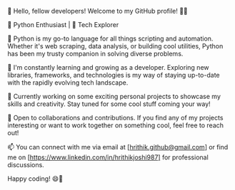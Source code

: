 👋 Hello, fellow developers! Welcome to my GitHub profile! 👨‍💻

🐍 Python Enthusiast | 🚀 Tech Explorer

🐍 Python is my go-to language for all things scripting and automation. Whether it's web scraping, data analysis, or building cool utilities, Python has been my trusty companion in solving diverse problems.

🌱 I'm constantly learning and growing as a developer. Exploring new libraries, frameworks, and technologies is my way of staying up-to-date with the rapidly evolving tech landscape.

💼 Currently working on some exciting personal projects to showcase my skills and creativity. Stay tuned for some cool stuff coming your way!

🤝 Open to collaborations and contributions. If you find any of my projects interesting or want to work together on something cool, feel free to reach out!

📫 You can connect with me via email at [hrithik.github@gmail.com] or find me on [https://www.linkedin.com/in/hrithikjoshi987] for professional discussions.

Happy coding! 😄🚀
